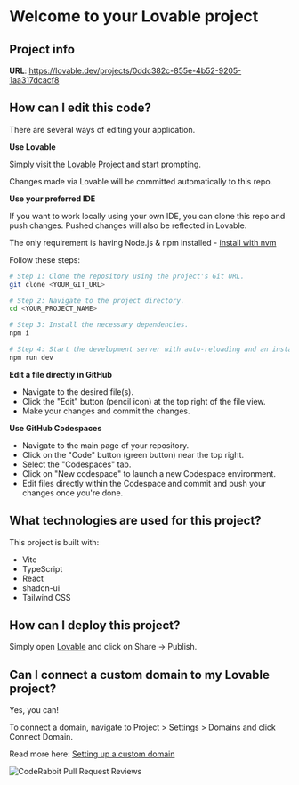 # Welcome to your Lovable project

## Project info

**URL**: https://lovable.dev/projects/0ddc382c-855e-4b52-9205-1aa317dcacf8

## How can I edit this code?

There are several ways of editing your application.

**Use Lovable**

Simply visit the [Lovable Project](https://lovable.dev/projects/0ddc382c-855e-4b52-9205-1aa317dcacf8) and start prompting.

Changes made via Lovable will be committed automatically to this repo.

**Use your preferred IDE**

If you want to work locally using your own IDE, you can clone this repo and push changes. Pushed changes will also be reflected in Lovable.

The only requirement is having Node.js & npm installed - [install with nvm](https://github.com/nvm-sh/nvm#installing-and-updating)

Follow these steps:

```sh
# Step 1: Clone the repository using the project's Git URL.
git clone <YOUR_GIT_URL>

# Step 2: Navigate to the project directory.
cd <YOUR_PROJECT_NAME>

# Step 3: Install the necessary dependencies.
npm i

# Step 4: Start the development server with auto-reloading and an instant preview.
npm run dev
```

**Edit a file directly in GitHub**

- Navigate to the desired file(s).
- Click the "Edit" button (pencil icon) at the top right of the file view.
- Make your changes and commit the changes.

**Use GitHub Codespaces**

- Navigate to the main page of your repository.
- Click on the "Code" button (green button) near the top right.
- Select the "Codespaces" tab.
- Click on "New codespace" to launch a new Codespace environment.
- Edit files directly within the Codespace and commit and push your changes once you're done.

## What technologies are used for this project?

This project is built with:

- Vite
- TypeScript
- React
- shadcn-ui
- Tailwind CSS

## How can I deploy this project?

Simply open [Lovable](https://lovable.dev/projects/0ddc382c-855e-4b52-9205-1aa317dcacf8) and click on Share -> Publish.

## Can I connect a custom domain to my Lovable project?

Yes, you can!

To connect a domain, navigate to Project > Settings > Domains and click Connect Domain.

Read more here: [Setting up a custom domain](https://docs.lovable.dev/tips-tricks/custom-domain#step-by-step-guide)

![CodeRabbit Pull Request Reviews](https://img.shields.io/coderabbit/prs/github/GachokiR/far-clarity-advisor?utm_source=oss&utm_medium=github&utm_campaign=GachokiR%2Ffar-clarity-advisor&labelColor=171717&color=FF570A&link=https%3A%2F%2Fcoderabbit.ai&label=CodeRabbit+Reviews)
